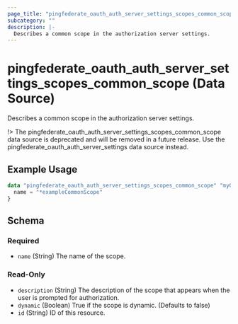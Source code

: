 ```yaml
---
page_title: "pingfederate_oauth_auth_server_settings_scopes_common_scope Data Source - terraform-provider-pingfederate"
subcategory: ""
description: |-
  Describes a common scope in the authorization server settings.
---
```


# pingfederate_oauth_auth_server_settings_scopes_common_scope (Data Source)

Describes a common scope in the authorization server settings.

!> The pingfederate_oauth_auth_server_settings_scopes_common_scope data source is deprecated and will be removed in a future release. Use the pingfederate_oauth_auth_server_settings data source instead.

## Example Usage

```terraform
data "pingfederate_oauth_auth_server_settings_scopes_common_scope" "myOauthAuthServerSettingsScopesCommonScope" {
  name = "*exampleCommonScope"
}
```

<!-- schema generated by tfplugindocs -->
## Schema

### Required

- `name` (String) The name of the scope.

### Read-Only

- `description` (String) The description of the scope that appears when the user is prompted for authorization.
- `dynamic` (Boolean) True if the scope is dynamic. (Defaults to false)
- `id` (String) ID of this resource.
